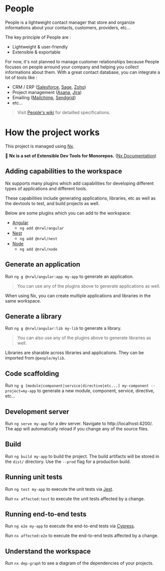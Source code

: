# People

People is a lightweight contact manager that store and organize informations about your contacts, customers, providers, etc...

The key principle of People are :

* Lightweight & user-friendly
* Extensible & exportable

For now, it's not planned to manage customer relationships because People focuses on people arround your company and helping you collect informations about them. With a great contact database, you can integrate a lot of tools like :
* CRM / ERP ([Salesforce](https://www.salesforce.com), [Sage](https://www.sage.com), [Zoho](https://www.zoho.eu))
* Project management ([Asana](https://asana.com/), [Jira](https://www.atlassian.com/fr/software/jira))
* Emailing ([Mailchimp](https://mailchimp.com/), [Sendgrid](https://sendgrid.com/))
* etc...

> Visit [People's wiki](https://github.com/gilhardl/people/wiki/) for detailled specifications.

# How the project works

This project is managed using [Nx](https://nx.dev).

🔎 **Nx is a set of Extensible Dev Tools for Monorepos.** ([Nx Documentation](https://nx.dev/angular))

## Adding capabilities to the workspace

Nx supports many plugins which add capabilities for developing different types of applications and different tools.

These capabilities include generating applications, libraries, etc as well as the devtools to test, and build projects as well.

Below are some plugins which you can add to the workspace:

- [Angular](https://angular.io)
  - `ng add @nrwl/angular`
- [Nest](https://nestjs.com)
  - `ng add @nrwl/nest`
- [Node](https://nodejs.org)
  - `ng add @nrwl/node`

## Generate an application

Run `ng g @nrwl/angular:app my-app` to generate an application.

> You can use any of the plugins above to generate applications as well.

When using Nx, you can create multiple applications and libraries in the same workspace.

## Generate a library

Run `ng g @nrwl/angular:lib my-lib` to generate a library.

> You can also use any of the plugins above to generate libraries as well.

Libraries are sharable across libraries and applications. They can be imported from `@people/mylib`.

## Code scaffolding

Run `ng g [module|component|service|directive|etc...] my-component --project=my-app` to generate a new module, component, service, directive, etc...

## Development server

Run `ng serve my-app` for a dev server. Navigate to http://localhost:4200/. The app will automatically reload if you change any of the source files.

## Build

Run `ng build my-app` to build the project. The build artifacts will be stored in the `dist/` directory. Use the `--prod` flag for a production build.

## Running unit tests

Run `ng test my-app` to execute the unit tests via [Jest](https://jestjs.io).

Run `nx affected:test` to execute the unit tests affected by a change.

## Running end-to-end tests

Run `ng e2e my-app` to execute the end-to-end tests via [Cypress](https://www.cypress.io).

Run `nx affected:e2e` to execute the end-to-end tests affected by a change.

## Understand the workspace

Run `nx dep-graph` to see a diagram of the dependencies of your projects.
